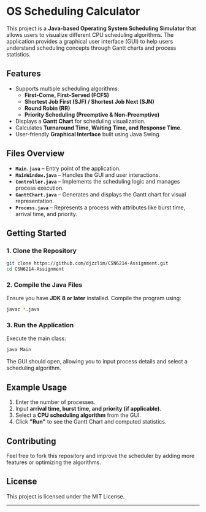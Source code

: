 # OS Scheduling Calculator  

This project is a **Java-based Operating System Scheduling Simulator** that allows users to visualize different CPU scheduling algorithms. The application provides a graphical user interface (GUI) to help users understand scheduling concepts through Gantt charts and process statistics.  

## Features  

- Supports multiple scheduling algorithms:
  - **First-Come, First-Served (FCFS)**
  - **Shortest Job First (SJF) / Shortest Job Next (SJN)**
  - **Round Robin (RR)**
  - **Priority Scheduling (Preemptive & Non-Preemptive)**
- Displays a **Gantt Chart** for scheduling visualization.
- Calculates **Turnaround Time, Waiting Time, and Response Time**.
- User-friendly **Graphical Interface** built using Java Swing.

## Files Overview  

- **`Main.java`** – Entry point of the application.  
- **`MainWindow.java`** – Handles the GUI and user interactions.  
- **`Controller.java`** – Implements the scheduling logic and manages process execution.  
- **`GanttChart.java`** – Generates and displays the Gantt chart for visual representation.  
- **`Process.java`** – Represents a process with attributes like burst time, arrival time, and priority.  

## Getting Started  

### 1. Clone the Repository  

```bash
git clone https://github.com/djzzlim/CSN6214-Assignment.git
cd CSN6214-Assignment
```

### 2. Compile the Java Files  

Ensure you have **JDK 8 or later** installed. Compile the program using:  

```bash
javac *.java
```

### 3. Run the Application  

Execute the main class:  

```bash
java Main
```

The GUI should open, allowing you to input process details and select a scheduling algorithm.  

## Example Usage  

1. Enter the number of processes.  
2. Input **arrival time, burst time, and priority (if applicable)**.  
3. Select a **CPU scheduling algorithm** from the GUI.  
4. Click **"Run"** to see the Gantt Chart and computed statistics.  

## Contributing  

Feel free to fork this repository and improve the scheduler by adding more features or optimizing the algorithms.  

## License  

This project is licensed under the MIT License.  

---
